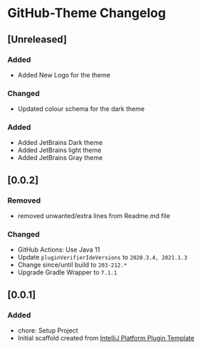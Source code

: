 <!-- Keep a Changelog guide -> https://keepachangelog.com -->

# GitHub-Theme Changelog

## [Unreleased]

### Added

- Added New Logo for the theme

### Changed

- Updated colour schema for the dark theme

### Added

- Added JetBrains Dark theme
- Added JetBrains light theme
- Added JetBrains Gray theme

## [0.0.2]

### Removed
- removed unwanted/extra lines from Readme.md file

### Changed

- GitHub Actions: Use Java 11
- Update `pluginVerifierIdeVersions` to `2020.3.4, 2021.1.3`
- Change since/until build to `203-212.*`
- Upgrade Gradle Wrapper to `7.1.1`

## [0.0.1]

### Added

- chore: Setup Project
- Initial scaffold created from [IntelliJ Platform Plugin Template](https://github.com/JetBrains/intellij-platform-plugin-template)
